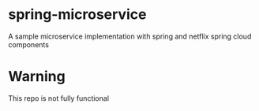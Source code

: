 # spring-microservice
A sample microservice implementation with spring and netflix spring cloud components


# Warning
This repo is not fully functional
